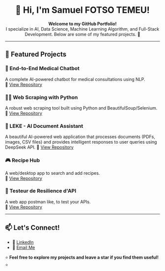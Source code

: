 <h1 align="center">👋 Hi, I'm Samuel FOTSO TEMEU!</h1>
<p align="center">
  <b>Welcome to my GitHub Portfolio!</b><br>
  I specialize in AI, Data Science, Machine Learning Algorithm, and Full-Stack Development. Below are some of my featured projects. 🚀
</p>

---

## 📌 Featured Projects

### 🏥 End-to-End Medical Chatbot  
A complete AI-powered chatbot for medical consultations using NLP.  
🔗 [View Repository](https://github.com/samitochi04/End-to-ENd-Medical-Chatbot)  

### 🕵️‍♂️ Web Scraping with Python  
A robust web scraping tool built using Python and BeautifulSoup/Selenium.  
🔗 [View Repository](https://github.com/samitochi04/Scraping-Python)  

### 🤖 LEKE - AI Document Assistant
A beautiful AI-powered web application that processes documents (PDFs, images, CSV files) and provides intelligent responses to user queries using DeepSeek API.
🔗 [View Repository](https://github.com/samitochi04/Scraping-Python) 

### 🎮 Recipe Hub  
A web/desktop app to search and add recipes.  
🔗 [View Repository](https://github.com/samitochi04/leke)  

### 🏫 Testeur de Resilience d'API  
A web app postman like, to test your APIs.  
🔗 [View Repository](https://github.com/samitochi04/TesteurDeResilienceD_Api)  

---

## 📫 Let's Connect!
- 💼 [LinkedIn](www.linkedin.com/in/samuel-fotso-6b9879253)  
- 📧 [Email Me](mailto:temmodaryl317@gmail.com)  

⭐ **Feel free to explore my projects and leave a star if you find them useful!** ⭐
